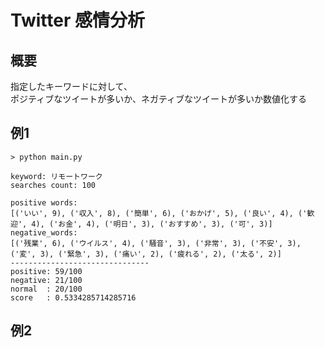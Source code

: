 # Twitter 感情分析
## 概要
指定したキーワードに対して、<br>
ポジティブなツイートが多いか、ネガティブなツイートが多いか数値化する

## 例1
```
> python main.py

keyword: リモートワーク
searches count: 100
```
```
positive words:
[('いい', 9), ('収入', 8), ('簡単', 6), ('おかげ', 5), ('良い', 4), ('歓迎', 4), ('お金', 4), ('明日', 3), ('おすすめ', 3), ('可', 3)]
negative_words:
[('残業', 6), ('ウイルス', 4), ('騒音', 3), ('非常', 3), ('不安', 3), ('変', 3), ('緊急', 3), ('痛い', 2), ('疲れる', 2), ('太る', 2)]
-------------------------------
positive: 59/100
negative: 21/100
normal  : 20/100
score   : 0.5334285714285716
```
## 例2
